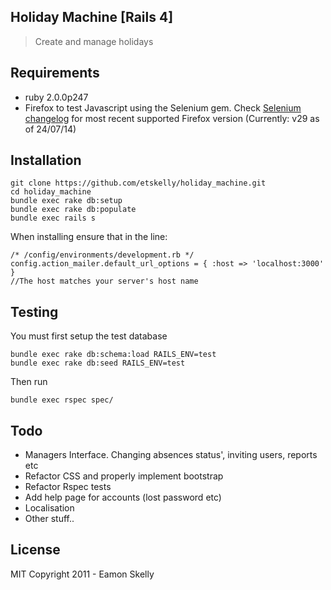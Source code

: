 Holiday Machine [Rails 4]
------------------

> Create and manage holidays

Requirements
-----------

* ruby 2.0.0p247
* Firefox to test Javascript using the Selenium gem. Check [Selenium changelog] for most recent supported Firefox version (Currently: v29 as of 24/07/14)


Installation
-------------------

```
git clone https://github.com/etskelly/holiday_machine.git
cd holiday_machine
bundle exec rake db:setup
bundle exec rake db:populate
bundle exec rails s
```
When installing ensure that in the line:

```
/* /config/environments/development.rb */
config.action_mailer.default_url_options = { :host => 'localhost:3000' }
//The host matches your server's host name
```

Testing
-------------------
You must first setup the test database
```
bundle exec rake db:schema:load RAILS_ENV=test
bundle exec rake db:seed RAILS_ENV=test
```
Then run
```
bundle exec rspec spec/
```

Todo 
-------------
* Managers Interface. Changing absences status', inviting users, reports etc
* Refactor CSS and properly implement bootstrap
* Refactor Rspec tests
* Add help page for accounts (lost password etc)
* Localisation
* Other stuff..


License
----

MIT Copyright 2011 - Eamon Skelly


[Selenium changelog]:http://selenium.googlecode.com/git/rb/CHANGES
